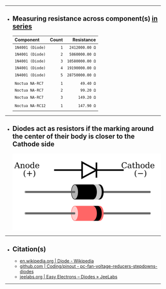 ***

- ## Measuring resistance across component(s) <u>in series</u>
  | Component         |  Count |      Resistance |
  | :---------------- | -----: | --------------: |
  | `1N4001 (Diode)`  |    `1` |  `2412000.00 Ω` |  <!-- 1.910    2.358     2.555      2.607        2.630                       -->
  | `1N4001 (Diode)`  |    `2` |  `5860000.00 Ω` |
  | `1N4001 (Diode)`  |    `3` | `10580000.00 Ω` |
  | `1N4001 (Diode)`  |    `4` | `19190000.00 Ω` |
  | `1N4001 (Diode)`  |    `5` | `28750000.00 Ω` |
  |                   |        |                 |
  | `Noctua NA-RC7`   |    `1` |       `49.40 Ω` |
  | `Noctua NA-RC7`   |    `2` |       `99.20 Ω` |
  | `Noctua NA-RC7`   |    `3` |      `149.20 Ω` |
  |                   |        |                 |
  | `Noctua NA-RC12`  |    `1` |      `147.90 Ω` |
  |                   |        |                 |

***

- ## Diodes act as resistors if the marking around the center of their body is closer to the Cathode side
  ![pinout - diode_anode-cathode](pinout%20-%20diode_anode-cathode.svg)

***

- ## Citation(s)
  - [en.wikipedia.org | Diode - Wikipedia](https://en.wikipedia.org/wiki/Diode)
  - [github.com | Coding/pinout - pc-fan-voltage-reducers-stepdowns-diodes](https://github.com/mcavallo-git/Coding/blob/main/pinouts/pinout%20-%20pc-fan-voltage-reducers-stepdowns-diodes.md)
  - [jeelabs.org | Easy Electrons – Diodes » JeeLabs](https://jeelabs.org/2011/01/09/easy-electrons-%E2%80%93-diodes/index.html)

***